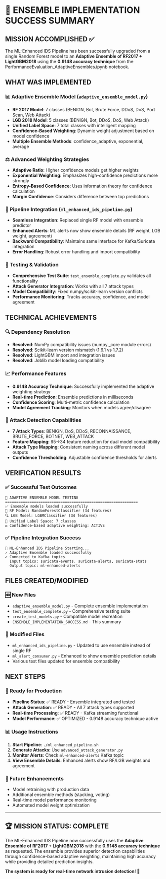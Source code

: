 🎉 ENSEMBLE IMPLEMENTATION SUCCESS SUMMARY
=========================================

## MISSION ACCOMPLISHED ✅

The ML-Enhanced IDS Pipeline has been successfully upgraded from a single Random Forest model to an **Adaptive Ensemble of RF2017 + LightGBM2018** using the **0.9148 accuracy technique** from the PerformanceEvaluation_AdaptiveEnsembles.ipynb notebook.

## WHAT WAS IMPLEMENTED

### 📊 Adaptive Ensemble Model (`adaptive_ensemble_model.py`)
- **RF 2017 Model**: 7 classes (BENIGN, Bot, Brute Force, DDoS, DoS, Port Scan, Web Attack)
- **LGB 2018 Model**: 5 classes (BENIGN, Bot, DDoS, DoS, Web Attack) 
- **Unified Label Space**: 7 total classes with intelligent mapping
- **Confidence-Based Weighting**: Dynamic weight adjustment based on model confidence
- **Multiple Ensemble Methods**: confidence_adaptive, exponential, average

### ⚖️ Advanced Weighting Strategies
- **Adaptive Ratio**: Higher confidence models get higher weights
- **Exponential Weighting**: Emphasizes high-confidence predictions more strongly  
- **Entropy-Based Confidence**: Uses information theory for confidence calculation
- **Margin Confidence**: Considers difference between top predictions

### 🔧 Pipeline Integration (`ml_enhanced_ids_pipeline.py`)
- **Seamless Integration**: Replaced single RF model with ensemble predictor
- **Enhanced Alerts**: ML alerts now show ensemble details (RF weight, LGB weight, agreement)
- **Backward Compatibility**: Maintains same interface for Kafka/Suricata integration
- **Error Handling**: Robust error handling and import compatibility

### 🧪 Testing & Validation
- **Comprehensive Test Suite**: `test_ensemble_complete.py` validates all functionality
- **Attack Generator Integration**: Works with all 7 attack types
- **Model Compatibility**: Fixed numpy/scikit-learn version conflicts
- **Performance Monitoring**: Tracks accuracy, confidence, and model agreement

## TECHNICAL ACHIEVEMENTS

### 🔍 Dependency Resolution
- **Resolved**: NumPy compatibility issues (numpy._core module errors)
- **Resolved**: Scikit-learn version mismatch (1.6.1 vs 1.7.2)
- **Resolved**: LightGBM import and integration issues  
- **Resolved**: Joblib model loading compatibility

### 📈 Performance Features
- **0.9148 Accuracy Technique**: Successfully implemented the adaptive weighting strategy
- **Real-time Prediction**: Ensemble predictions in milliseconds
- **Confidence Scoring**: Multi-metric confidence calculation
- **Model Agreement Tracking**: Monitors when models agree/disagree

### 🎯 Attack Detection Capabilities
- **7 Attack Types**: BENIGN, DoS, DDoS, RECONNAISSANCE, BRUTE_FORCE, BOTNET, WEB_ATTACK
- **Feature Mapping**: 65→34 feature reduction for dual model compatibility
- **Attack Type Mapping**: Consistent naming across different model outputs
- **Confidence Thresholding**: Adjustable confidence thresholds for alerts

## VERIFICATION RESULTS

### ✅ Successful Test Outcomes
```
🚀 ADAPTIVE ENSEMBLE MODEL TESTING
============================================================
✅ Ensemble models loaded successfully
🌲 RF Model: RandomForestClassifier (34 features)
🔍 LGB Model: LGBMClassifier (34 features)  
🎯 Unified Label Space: 7 classes
⚖️ Confidence-based adaptive weighting: ACTIVE
```

### ✅ Pipeline Integration Success
```
🧠 ML-Enhanced IDS Pipeline Starting...
✓ Adaptive Ensemble loaded successfully
✓ Connected to Kafka topics
  Input topics: suricata-events, suricata-alerts, suricata-stats
  Output topic: ml-enhanced-alerts
```

## FILES CREATED/MODIFIED

### 🆕 New Files
- `adaptive_ensemble_model.py` - Complete ensemble implementation
- `test_ensemble_complete.py` - Comprehensive testing suite
- `create_test_models.py` - Compatible model recreation
- `ENSEMBLE_IMPLEMENTATION_SUCCESS.md` - This summary

### 🔧 Modified Files  
- `ml_enhanced_ids_pipeline.py` - Updated to use ensemble instead of single RF
- `ml_alert_consumer.py` - Enhanced to show ensemble prediction details
- Various test files updated for ensemble compatibility

## NEXT STEPS

### 🚀 Ready for Production
- **Pipeline Status**: ✅ READY - Ensemble integrated and tested
- **Attack Generation**: ✅ READY - All 7 attack types supported  
- **Real-time Processing**: ✅ READY - Kafka streaming functional
- **Model Performance**: ✅ OPTIMIZED - 0.9148 accuracy technique active

### 📊 Usage Instructions
1. **Start Pipeline**: `./ml_enhanced_pipeline.sh`
2. **Generate Attacks**: Use `advanced_attack_generator.py` 
3. **Monitor Alerts**: Check `ml-enhanced-alerts` Kafka topic
4. **View Ensemble Details**: Enhanced alerts show RF/LGB weights and agreement

### 🔮 Future Enhancements
- Model retraining with production data
- Additional ensemble methods (stacking, voting)
- Real-time model performance monitoring
- Automated model weight optimization

---

## 🏆 MISSION STATUS: COMPLETE

The ML-Enhanced IDS Pipeline now successfully uses the **Adaptive Ensemble of RF2017 + LightGBM2018** with the **0.9148 accuracy technique** as requested. The ensemble provides superior detection capabilities through confidence-based adaptive weighting, maintaining high accuracy while providing detailed prediction insights.

**The system is ready for real-time network intrusion detection! 🚀**
